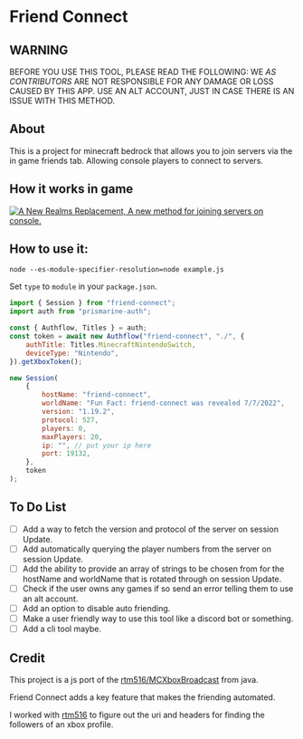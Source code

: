 # Friend Connect

## WARNING

BEFORE YOU USE THIS TOOL, PLEASE READ THE FOLLOWING:
WE _AS CONTRIBUTORS_ ARE NOT RESPONSIBLE FOR ANY DAMAGE OR LOSS CAUSED BY THIS APP.
USE AN ALT ACCOUNT, JUST IN CASE THERE IS AN ISSUE WITH THIS METHOD.

## About

This is a project for minecraft bedrock that allows you to join servers via the in game friends tab. Allowing console players to connect to servers.

## How it works in game

[![A New Realms Replacement, A new method for joining servers on console.](https://res.cloudinary.com/marcomontalbano/image/upload/v1657258514/video_to_markdown/images/youtube--77qXotN9jGo-c05b58ac6eb4c4700831b2b3070cd403.jpg)](https://youtu.be/77qXotN9jGo "A New Realms Replacement, A new method for joining servers on console.")

## How to use it:

`node --es-module-specifier-resolution=node example.js`

Set `type` to `module` in your `package.json`.

```js
import { Session } from "friend-connect";
import auth from "prismarine-auth";

const { Authflow, Titles } = auth;
const token = await new Authflow("friend-connect", "./", {
	authTitle: Titles.MinecraftNintendoSwitch,
	deviceType: "Nintendo",
}).getXboxToken();

new Session(
	{
		hostName: "friend-connect",
		worldName: "Fun Fact: friend-connect was revealed 7/7/2022",
		version: "1.19.2",
		protocol: 527,
		players: 0,
		maxPlayers: 20,
		ip: "", // put your ip here
		port: 19132,
	},
	token
);
```

## To Do List

-   [ ] Add a way to fetch the version and protocol of the server on session Update.
-   [ ] Add automatically querying the player numbers from the server on session Update.
-   [ ] Add the ability to provide an array of strings to be chosen from for the hostName and worldName that is rotated through on session Update.
-   [ ] Check if the user owns any games if so send an error telling them to use an alt account.
-   [ ] Add an option to disable auto friending.
-   [ ] Make a user friendly way to use this tool like a discord bot or something.
-   [ ] Add a cli tool maybe.

## Credit

This project is a js port of the [rtm516/MCXboxBroadcast](https://github.com/rtm516/MCXboxBroadcast) from java.

Friend Connect adds a key feature that makes the friending automated.

I worked with [rtm516](https://github.com/rtm516) to figure out the uri and headers for finding the followers of an xbox profile.
